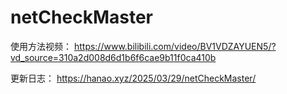 ﻿# netCheckMaster

使用方法视频：
https://www.bilibili.com/video/BV1VDZAYUEN5/?vd_source=310a2d008d6d1b6f6cae9b11f0ca410b

更新日志：
https://hanao.xyz/2025/03/29/netCheckMaster/
